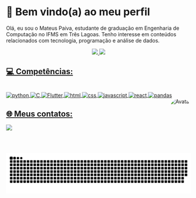 # 👋 Bem vindo(a) ao meu perfil
Olá, eu sou o Mateus Paiva, estudante de graduação em Engenharia de Computação no IFMS em Três Lagoas. Tenho interesse em conteúdos relacionados com tecnologia, programação e análise de dados.
 
 <div align="center">
  <a href="https://github.com/mateusopaiva">
  <img height="180em" src="https://github-readme-stats.vercel.app/api?username=mateusopaiva&show_icons=true&theme=dark&include_all_commits=true&count_private=true"/>
  <img height="180em" src="https://github-readme-stats.vercel.app/api/top-langs/?username=mateusopaiva&layout=compact&langs_count=7&theme=dark"/>
</div>

## 💻 Competências:
<div style="display: inline_block"><br>
  <img align="center" alt="python" height="30" width="30" src="https://cdn.jsdelivr.net/gh/devicons/devicon/icons/python/python-original.svg" />
  <img align="center" alt="C" height="30" width="30" src="https://cdn.jsdelivr.net/gh/devicons/devicon/icons/c/c-original.svg"/>
  <img align="center" alt="Flutter" height="30" width="30" src="https://cdn.jsdelivr.net/gh/devicons/devicon/icons/flutter/flutter-original.svg"/>
  <img align="center" alt="html" height="30" width="30" src="https://cdn.jsdelivr.net/gh/devicons/devicon/icons/html5/html5-original.svg"/>
  <img align="center" alt="css" height="30" width="30" src="https://cdn.jsdelivr.net/gh/devicons/devicon/icons/css3/css3-original.svg"/>
  <img align="center" alt="javascript" height="30" width="30" src="https://cdn.jsdelivr.net/gh/devicons/devicon/icons/javascript/javascript-original.svg"/>
  <img align="center" alt="react" height="30" width="30" src="https://cdn.jsdelivr.net/gh/devicons/devicon/icons/react/react-original.svg"/>
   <img align="center" alt="pandas" height="30" width="30"  src="https://cdn.jsdelivr.net/gh/devicons/devicon/icons/pandas/pandas-original.svg"/>
 
  <img align="right" alt="Avatar" height="150" style="border-radius:50px;" src= "https://user-images.githubusercontent.com/106707389/181863920-b65a78eb-75aa-418f-8798-7198542cfc66.png">
 </div>
          
## 🌐 Meus contatos:
<div>
  <a href="https://www.linkedin.com/in/mateusopaiva/" target="_blank"><img src="https://img.shields.io/badge/LinkedIn-0077B5?style=for-the-badge&logo=linkedin&logoColor=white" target="_blank"></a>
 
 ![Snake animation](https://github.com/mateusopaiva/mateusopaiva/blob/output/github-contribution-grid-snake.svg)
</div>
